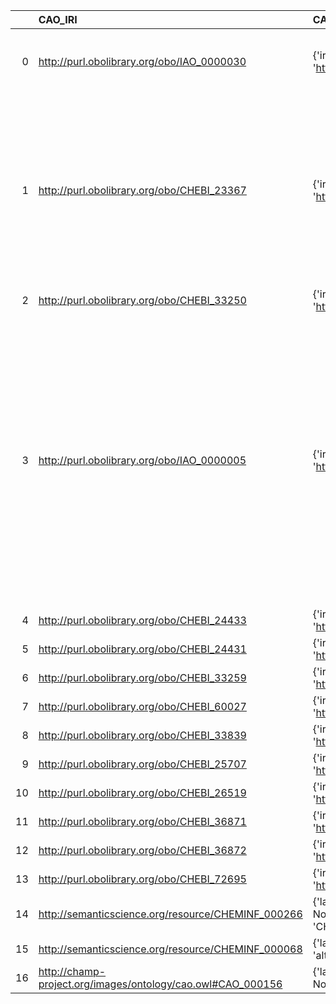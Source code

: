 |    | CAO_IRI                                                     | CAO_DESC                                                                                       | RXNO_IRI                                   | RXNO_DESC                                             | RXNO_DEF                                                                                                                                                                                                                                                            |
|---:|:------------------------------------------------------------|:-----------------------------------------------------------------------------------------------|:-------------------------------------------|:------------------------------------------------------|:--------------------------------------------------------------------------------------------------------------------------------------------------------------------------------------------------------------------------------------------------------------------|
|  0 | http://purl.obolibrary.org/obo/IAO_0000030                  | {'iri': 'http://purl.obolibrary.org/obo/IAO_0000030'}                                          | http://purl.obolibrary.org/obo/IAO_0000030 | {'iri': 'http://purl.obolibrary.org/obo/IAO_0000030'} | ['A generically dependent continuant that is about some thing. [IAO]']                                                                                                                                                                                              |
|  1 | http://purl.obolibrary.org/obo/CHEBI_23367                  | {'iri': 'http://purl.obolibrary.org/obo/CHEBI_23367'}                                          | http://purl.obolibrary.org/obo/CHEBI_23367 | {'iri': 'http://purl.obolibrary.org/obo/CHEBI_23367'} | ['Any constitutionally or isotopically distinct atom, molecule, ion, ion pair, radical, radical ion, complex, conformer etc., identifiable as a separately distinguishable entity. [IUPAC]']                                                                        |
|  2 | http://purl.obolibrary.org/obo/CHEBI_33250                  | {'iri': 'http://purl.obolibrary.org/obo/CHEBI_33250'}                                          | http://purl.obolibrary.org/obo/CHEBI_33250 | {'iri': 'http://purl.obolibrary.org/obo/CHEBI_33250'} | []                                                                                                                                                                                                                                                                  |
|  3 | http://purl.obolibrary.org/obo/IAO_0000005                  | {'iri': 'http://purl.obolibrary.org/obo/IAO_0000005'}                                          | http://purl.obolibrary.org/obo/IAO_0000005 | {'iri': 'http://purl.obolibrary.org/obo/IAO_0000005'} | ['A directive information entity that describes an intended process endpoint. When part of a plan specification the concretization is realized in a planned process in which the bearer tries to effect the world so that the process endpoint is achieved. [IAO]'] |
|  4 | http://purl.obolibrary.org/obo/CHEBI_24433                  | {'iri': 'http://purl.obolibrary.org/obo/CHEBI_24433'}                                          | http://purl.obolibrary.org/obo/CHEBI_24433 | {'iri': 'http://purl.obolibrary.org/obo/CHEBI_24433'} | []                                                                                                                                                                                                                                                                  |
|  5 | http://purl.obolibrary.org/obo/CHEBI_24431                  | {'iri': 'http://purl.obolibrary.org/obo/CHEBI_24431'}                                          | http://purl.obolibrary.org/obo/CHEBI_24431 | {'iri': 'http://purl.obolibrary.org/obo/CHEBI_24431'} | []                                                                                                                                                                                                                                                                  |
|  6 | http://purl.obolibrary.org/obo/CHEBI_33259                  | {'iri': 'http://purl.obolibrary.org/obo/CHEBI_33259'}                                          | http://purl.obolibrary.org/obo/CHEBI_33259 | {'iri': 'http://purl.obolibrary.org/obo/CHEBI_33259'} | []                                                                                                                                                                                                                                                                  |
|  7 | http://purl.obolibrary.org/obo/CHEBI_60027                  | {'iri': 'http://purl.obolibrary.org/obo/CHEBI_60027'}                                          | http://purl.obolibrary.org/obo/CHEBI_60027 | {'iri': 'http://purl.obolibrary.org/obo/CHEBI_60027'} | []                                                                                                                                                                                                                                                                  |
|  8 | http://purl.obolibrary.org/obo/CHEBI_33839                  | {'iri': 'http://purl.obolibrary.org/obo/CHEBI_33839'}                                          | http://purl.obolibrary.org/obo/CHEBI_33839 | {'iri': 'http://purl.obolibrary.org/obo/CHEBI_33839'} | []                                                                                                                                                                                                                                                                  |
|  9 | http://purl.obolibrary.org/obo/CHEBI_25707                  | {'iri': 'http://purl.obolibrary.org/obo/CHEBI_25707'}                                          | http://purl.obolibrary.org/obo/CHEBI_25707 | {'iri': 'http://purl.obolibrary.org/obo/CHEBI_25707'} | []                                                                                                                                                                                                                                                                  |
| 10 | http://purl.obolibrary.org/obo/CHEBI_26519                  | {'iri': 'http://purl.obolibrary.org/obo/CHEBI_26519'}                                          | http://purl.obolibrary.org/obo/CHEBI_26519 | {'iri': 'http://purl.obolibrary.org/obo/CHEBI_26519'} | []                                                                                                                                                                                                                                                                  |
| 11 | http://purl.obolibrary.org/obo/CHEBI_36871                  | {'iri': 'http://purl.obolibrary.org/obo/CHEBI_36871'}                                          | http://purl.obolibrary.org/obo/CHEBI_36871 | {'iri': 'http://purl.obolibrary.org/obo/CHEBI_36871'} | []                                                                                                                                                                                                                                                                  |
| 12 | http://purl.obolibrary.org/obo/CHEBI_36872                  | {'iri': 'http://purl.obolibrary.org/obo/CHEBI_36872'}                                          | http://purl.obolibrary.org/obo/CHEBI_36872 | {'iri': 'http://purl.obolibrary.org/obo/CHEBI_36872'} | []                                                                                                                                                                                                                                                                  |
| 13 | http://purl.obolibrary.org/obo/CHEBI_72695                  | {'iri': 'http://purl.obolibrary.org/obo/CHEBI_72695'}                                          | http://purl.obolibrary.org/obo/CHEBI_72695 | {'iri': 'http://purl.obolibrary.org/obo/CHEBI_72695'} | []                                                                                                                                                                                                                                                                  |
| 14 | http://semanticscience.org/resource/CHEMINF_000266          | {'label': 'Chemical substance', 'prefLabel': None, 'altLabel': None, 'name': 'CHEMINF_000266'} | http://purl.obolibrary.org/obo/CHEBI_59999 | {'label': 'Chemical substance'}                       | []                                                                                                                                                                                                                                                                  |
| 15 | http://semanticscience.org/resource/CHEMINF_000068          | {'label': 'functional group', 'prefLabel': None, 'altLabel': None, 'name': 'CHEMINF_000068'}   | http://purl.obolibrary.org/obo/CHEBI_24433 | {'label': 'functional group'}                         | []                                                                                                                                                                                                                                                                  |
| 16 | http://champ-project.org/images/ontology/cao.owl#CAO_000156 | {'label': 'Mixture', 'prefLabel': None, 'altLabel': None, 'name': 'CAO_000156'}                | http://purl.obolibrary.org/obo/CHEBI_60004 | {'label': 'Mixture'}                                  | []                                                                                                                                                                                                                                                                  |